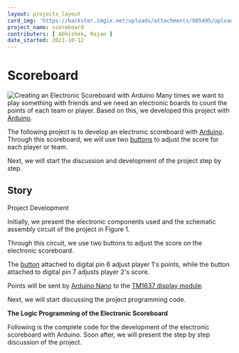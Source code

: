 ```yaml
---
layout: projects_layout
card_img: 'https://hackster.imgix.net/uploads/attachments/985495/uploads2ftmp2fb533d539-8f18-480d-8e4b-83afb97c04322fcapa_j1sJspuuR8.jpg?auto=compress%2Cformat&w=900&h=675&fit=min'
project_name: scoreboard
contributers: [ Abhishek, Rajan ]
date_started: 2021-10-12
---
```


# Scoreboard
![Creating an Electronic Scoreboard with Arduino](https://hackster.imgix.net/uploads/attachments/985495/uploads2ftmp2fb533d539-8f18-480d-8e4b-83afb97c04322fcapa_j1sJspuuR8.jpg?auto=compress%2Cformat&w=900&h=675&fit=min)
Many times we want to play something with friends and we need an electronic boards to count the points of each team or player. Based on this, we developed this project with [Arduino](https://www.utsource.net/itm/p/8647184.html).

The following project is to develop an electronic scoreboard with [Arduino](https://www.utsource.net/itm/p/8647184.html). Through this scoreboard, we will use two [buttons](https://www.utsource.net/itm/p/9221543.html) to adjust the score for each player or team.

Next, we will start the discussion and development of the project step by step.

## Story

Project Development

Initially, we present the electronic components used and the schematic assembly circuit of the project in Figure 1.

Through this circuit, we use two buttons to adjust the score on the electronic scoreboard.

The [button](https://www.utsource.net/itm/p/9221543.html) attached to digital pin 6 adjust player 1's points, while the button attached to digital pin 7 adjusts player 2's score.

Points will be sent by [Arduino Nano](https://www.utsource.net/itm/p/8647184.html) to the [TM1637 display module](http://www.utsource.net).

Next, we will start discussing the project programming code.

**The Logic Programming of the Electronic Scoreboard**

Following is the complete code for the development of the electronic scoreboard with Arduino. Soon after, we will present the step by step discussion of the project.



